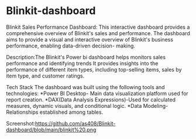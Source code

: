 # Blinkit-dashboard
Blinkit Sales Performance Dashboard: This interactive dashboard provides a comprehensive overview of Blinkit's sales and performance. The dashboard aims to provide a visual and interactive overview
of Blinkit's business performance, enabling data-driven decision- making.

Description:The Blinkit's Power bi dashboard helps monitors sales performance and identifying trends
 It provides insights into the performance of different item types, including top-selling items,
 sales by item type, and customer ratings.

 Tech Stack
   The dashboard was built using the following tools and technologies:
  *Power BI Desktop- Main data visualization platform used for report creation.
  *DAX(Data Analysis Expressions)-Used for calculated measures, dynamic visuals, and conditional 
    logic.
  *Data Modeling-Relationships established among tables.

  Screenshot:https://github.com/as408/Blinkit-dashboard/blob/main/blinkit%20.png
  
   
